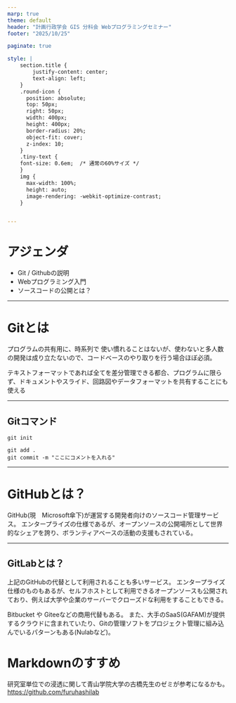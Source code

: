 ```yaml
---
marp: true
theme: default
header: "計画行政学会 GIS 分科会 Webプログラミングセミナー"
footer: "2025/10/25"

paginate: true

style: |
    section.title {
        justify-content: center;
        text-align: left;
    }
    .round-icon {
      position: absolute;
      top: 50px;
      right: 50px;
      width: 400px;
      height: 400px;
      border-radius: 20%;
      object-fit: cover;
      z-index: 10;
    }
    .tiny-text {
    font-size: 0.6em;  /* 通常の60%サイズ */
    }
    img {
      max-width: 100%;
      height: auto;
      image-rendering: -webkit-optimize-contrast;
    }


---
```



# アジェンダ


- Git / Githubの説明
- Webプログラミング入門
- ソースコードの公開とは？

---

# Gitとは

プログラムの共有用に、時系列で
使い慣れることはないが、使わないと多人数の開発は成り立たないので、コードベースのやり取りを行う場合ほぼ必須。

テキストフォーマットであれば全てを差分管理できる都合、プログラムに限らず、ドキュメントやスライド、回路図やデータフォーマットを共有することにも使える

---

## Gitコマンド

```
git init
```

```
git add .
git commit -m "ここにコメントを入れる"
```

---

# GitHubとは？

GitHub(現　Microsoft傘下)が運営する開発者向けのソースコード管理サービス。
エンタープライズの仕様であるが、オープンソースの公開場所として世界的なシェアを誇り、ボランティアベースの活動の支援もされている。

---

## GitLabとは？

上記のGitHubの代替として利用されることも多いサービス。
エンタープライズ仕様のものもあるが、セルフホストとして利用できるオープンソースも公開されており、例えば大学や企業のサーバーでクローズドな利用をすることもできる。

Bitbucket や Giteeなどの商用代替もある。
また、大手のSaaS(GAFAM)が提供するクラウドに含まれていたり、Gitの管理ソフトをプロジェクト管理に組み込んでいるパターンもある(Nulabなど)。


# Markdownのすすめ


研究室単位での浸透に関して青山学院大学の古橋先生のゼミが参考になるかも。
https://github.com/furuhashilab